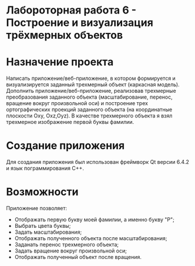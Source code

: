 # Лабороторная работа 6 - Построение и визуализация трёхмерных объектов

# Назначение проекта
Написать приложение/веб-приложение, в котором формируется и визуализируется
заданный трехмерный объект (каркасная модель). Дополнить приложение/веб-приложение, реализовав трехмерные преобразования
заданного объекта (масштабирование, перенос, вращение вокруг произвольной оси) и построение трех ортографических проекций заданного объекта (на координатные плоскости Oxy, Oxz,Oyz). В качестве трехмерного объекта я взял трехмерное изображение первой буквы фамилии.
# Создание приложения
Для создания приложения был использован фреймворк Qt версии 6.4.2 и язык пограммирования C++.
# Возможности
Приложение позволяет:
- Отображать первую букву моей фамилии, а именно букву "Р";
- Выбрать цвета буквы;
- Задать масштабирования;
- Отображать полученного объекта после масштабирования;
- Заданать перенос трехмерного объекта;
- Задать вращение вокруг произвольной оси;
- Отображать полученный объект после вращения.
